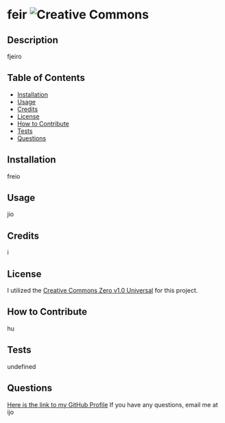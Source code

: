 # feir ![Creative Commons](https://img.shields.io/badge/Creative%20Commons-Creative%20Commons%20Zero%20v1.0%20Universal-blueviolet)
  
## Description 
fjeiro

## Table of Contents
- [Installation](#installation)
- [Usage](#usage)
- [Credits](#credits)
- [License](#license)
- [How to Contribute](#how-to-contribute)
- [Tests](#tests)
- [Questions](#questions)

## Installation
freio

## Usage 
jio

## Credits
i

## License
I utilized the [Creative Commons Zero v1.0 Universal](https://creativecommons.org/publicdomain/zero/1.0/legalcode) for this project.

## How to Contribute 
hu

## Tests
undefined

## Questions
[Here is the link to my GitHub Profile](https://github.com/fir)
If you have any questions, email me at ijo

